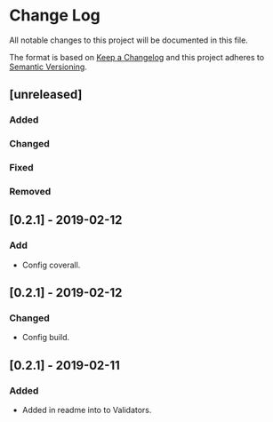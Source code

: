 # Change Log

All notable changes to this project will be documented in this file.

The format is based on [Keep a Changelog](http://keepachangelog.com/)
and this project adheres to [Semantic Versioning](http://semver.org/).

## [unreleased]

### Added

### Changed

### Fixed

### Removed

## [0.2.1] - 2019-02-12

### Add
- Config coverall.

## [0.2.1] - 2019-02-12

### Changed
- Config build.

## [0.2.1] - 2019-02-11

### Added
- Added in readme into to Validators.